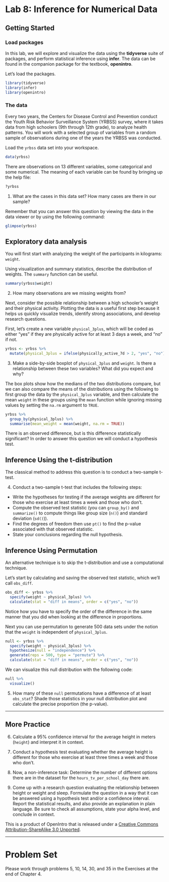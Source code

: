 Lab 8: Inference for Numerical Data
================

## Getting Started

### Load packages

In this lab, we will explore and visualize the data using the
**tidyverse** suite of packages, and perform statistical inference using
**infer**. The data can be found in the companion package for the
textbook, **openintro**.

Let’s load the packages.

``` r
library(tidyverse)
library(infer)
library(openintro)
```

### The data

Every two years, the Centers for Disease Control and Prevention conduct
the Youth Risk Behavior Surveillance System (YRBSS) survey, where it
takes data from high schoolers (9th through 12th grade), to analyze
health patterns. You will work with a selected group of variables from a
random sample of observations during one of the years the YRBSS was
conducted.

Load the `yrbss` data set into your workspace.

``` r
data(yrbss)
```

There are observations on 13 different variables, some categorical and
some numerical. The meaning of each variable can be found by bringing up
the help file:

``` r
?yrbss
```

1.  What are the cases in this data set? How many cases are there in our
    sample?

Remember that you can answer this question by viewing the data in the
data viewer or by using the following command:

``` r
glimpse(yrbss)
```

## Exploratory data analysis

You will first start with analyzing the weight of the participants in
kilograms: `weight`.

Using visualization and summary statistics, describe the distribution of
weights. The `summary` function can be useful.

``` r
summary(yrbss$weight)
```

2.  How many observations are we missing weights from?

Next, consider the possible relationship between a high schooler’s
weight and their physical activity. Plotting the data is a useful first
step because it helps us quickly visualize trends, identify strong
associations, and develop research questions.

First, let’s create a new variable `physical_3plus`, which will be coded
as either “yes” if they are physically active for at least 3 days a
week, and “no” if not.

``` r
yrbss <- yrbss %>% 
  mutate(physical_3plus = ifelse(physically_active_7d > 2, "yes", "no"))
```

3.  Make a side-by-side boxplot of `physical_3plus` and `weight`. Is
    there a relationship between these two variables? What did you
    expect and why?

The box plots show how the medians of the two distributions compare, but
we can also compare the means of the distributions using the following
to first group the data by the `physical_3plus` variable, and then
calculate the mean `weight` in these groups using the `mean` function
while ignoring missing values by setting the `na.rm` argument to `TRUE`.

``` r
yrbss %>%
  group_by(physical_3plus) %>%
  summarise(mean_weight = mean(weight, na.rm = TRUE))
```

There is an observed difference, but is this difference statistically
significant? In order to answer this question we will conduct a
hypothesis test.

## Inference Using the t-distribution

The classical method to address this question is to conduct a two-sample
t-test.

4.  Conduct a two-sample t-test that includes the following steps:

<!-- end list -->

  - Write the hypotheses for testing if the average weights are
    different for those who exercise at least times a week and those who
    don’t.
  - Compute the observed test statistic (you can `group_by()` and
    `summarize()` to compute things like group size (`n()`) and standard
    deviation (`sd()`)).
  - Find the degrees of freedom then use `pt()` to find the p-value
    associated with that observed statistic.
  - State your conclusions regarding the null hypothesis.

## Inference Using Permutation

An alternative technique is to skip the t-distribution and use a
computational technique.

Let’s start by calculating and saving the observed test statistic, which
we’ll call `obs_diff`.

``` r
obs_diff <- yrbss %>%
  specify(weight ~ physical_3plus) %>%
  calculate(stat = "diff in means", order = c("yes", "no"))
```

Notice how you have to specify the order of the difference in the same
manner that you did when looking at the difference in proportions.

Next you can use permutation to generate 500 data sets under the notion
that the `weight` is independent of `physical_3plus`.

``` r
null <- yrbss %>%
  specify(weight ~ physical_3plus) %>%
  hypothesize(null = "independence") %>%
  generate(reps = 500, type = "permute") %>%
  calculate(stat = "diff in means", order = c("yes", "no"))
```

We can visualize this null distribution with the following code:

``` r
null %>%
  visualize()
```

5.  How many of these `null` permutations have a difference of at least
    `obs_stat`? Shade those statistics in your null distribution plot
    and calculate the precise proportion (the p-value).

-----

## More Practice

6.  Calculate a 95% confidence interval for the average height in meters
    (`height`) and interpret it in context.

7.  Conduct a hypothesis test evaluating whether the average height is
    different for those who exercise at least three times a week and
    those who don’t.

8.  Now, a non-inference task: Determine the number of different options
    there are in the dataset for the `hours_tv_per_school_day` there
    are.

9.  Come up with a research question evaluating the relationship between
    height or weight and sleep. Formulate the question in a way that it
    can be answered using a hypothesis test and/or a confidence
    interval. Report the statistical results, and also provide an
    explanation in plain language. Be sure to check all assumptions,
    state your alpha level, and conclude in context.

<div id="license">

This is a product of OpenIntro that is released under a [Creative
Commons Attribution-ShareAlike 3.0
Unported](http://creativecommons.org/licenses/by-sa/3.0).

</div>

-----

# Problem Set

Please work through problems 5, 10, 14, 30, and 35 in the Exercises at
the end of Chapter 4.
